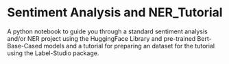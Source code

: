 # Sentiment Analysis and NER_Tutorial
A python notebook to guide you through a standard sentiment analysis and/or NER project using the HuggingFace Library and pre-trained Bert-Base-Cased models and a tutorial for preparing an dataset for the tutorial using the Label-Studio package.
